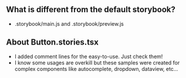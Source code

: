 ## What is different from the default storybook?

- .storybook/main.js and .storybook/preview.js

## About Button.stories.tsx

- I added comment lines for the easy-to-use. Just check them!
- I know some usages are overkill but these samples were created for complex components like autocomplete, dropdown, dataview, etc...
